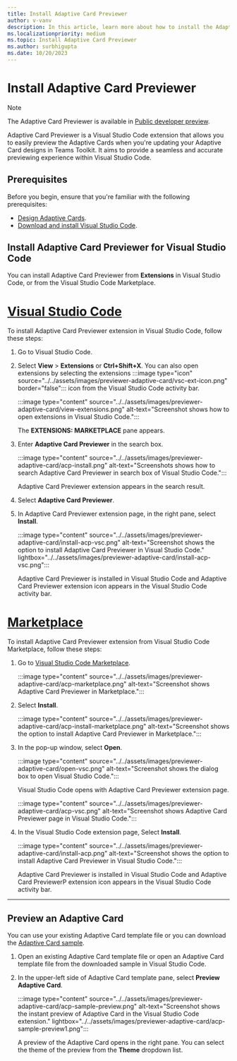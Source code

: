 ```yaml
---
title: Install Adaptive Card Previewer
author: v-vanv
description: In this article, learn more about how to install the Adaptive Card Previewer extension for Visual Studio Code code and Visual Studio Code Marketplace.
ms.localizationpriority: medium
ms.topic: Install Adaptive Card Previewer
ms.author: surbhigupta
ms.date: 10/20/2023
---
```


# Install Adaptive Card Previewer

> [!NOTE]
> The Adaptive Card Previewer  is available in [Public developer preview](../../resources/dev-preview/developer-preview-intro.md).

Adaptive Card Previewer is a Visual Studio Code extension that allows you to easily preview the Adaptive Cards when you're updating your Adaptive Card designs in Teams Toolkit. It aims to provide a seamless and accurate previewing experience within Visual Studio Code.

## Prerequisites

Before you begin, ensure that you're familiar with the following prerequisites:

* [Design Adaptive Cards](../../task-modules-and-cards/cards/design-effective-cards.md).
* [Download and install Visual Studio Code](https://code.visualstudio.com/Download).

## Install Adaptive Card Previewer for Visual Studio Code

You can install Adaptive Card Previewer from **Extensions** in Visual Studio Code, or from the Visual Studio Code Marketplace.

# [Visual Studio Code](#tab/vscode)

To install Adaptive Card Previewer extension in Visual Studio Code, follow these steps:

1. Go to Visual Studio Code.
1. Select **View** > **Extensions** or **Ctrl+Shift+X**. You can also open extensions by selecting the extensions :::image type="icon" source="../../assets/images/previewer-adaptive-card/vsc-ext-icon.png" border="false"::: icon from the Visual Studio Code activity bar.

    :::image type="content" source="../../assets/images/previewer-adaptive-card/view-extensions.png" alt-text="Screenshot shows how to open extensions in Visual Studio Code.":::

    The **EXTENSIONS: MARKETPLACE** pane appears.

1. Enter **Adaptive Card Previewer** in the search box.

   :::image type="content" source="../../assets/images/previewer-adaptive-card/acp-install.png" alt-text="Screenshots shows how to search Adaptive Card Previewer in search box of Visual Studio Code.":::

   Adaptive Card Previewer extension appears in the search result.

1. Select **Adaptive Card Previewer**.
1. In Adaptive Card Previewer extension page, in the right pane, select  **Install**.

   :::image type="content" source="../../assets/images/previewer-adaptive-card/install-acp-vsc.png" alt-text="Screenshot shows the option to install Adaptive Card Previewer in Visual Studio Code." lightbox="../../assets/images/previewer-adaptive-card/install-acp-vsc.png":::

   Adaptive Card Previewer is installed in Visual Studio Code and Adaptive Card Previewer extension icon appears in the Visual Studio Code activity bar.

# [Marketplace](#tab/marketplace)

To install Adaptive Card Previewer extension from Visual Studio Code Marketplace, follow these steps:

1. Go to [Visual Studio Code Marketplace](https://marketplace.visualstudio.com/items?itemName=TeamsDevApp.vscode-adaptive-cards).

   :::image type="content" source="../../assets/images/previewer-adaptive-card/acp-marketplace.png" alt-text="Screenshot shows Adaptive Card Previewer in Marketplace.":::

1. Select **Install**.

   :::image type="content" source="../../assets/images/previewer-adaptive-card/acp-install-marketplace.png" alt-text="Screenshot shows the option to install Adaptive Card Previewer in Marketplace.":::

1. In the pop-up window, select **Open**.

   :::image type="content" source="../../assets/images/previewer-adaptive-card/open-vsc.png" alt-text="Screenshot shows the dialog box to open Visual Studio Code.":::

   Visual Studio Code opens with Adaptive Card Previewer extension page.

   :::image type="content" source="../../assets/images/previewer-adaptive-card/acp-vsc.png" alt-text="Screenshot shows Adaptive Card Previewer page in Visual Studio Code.":::

1. In the Visual Studio Code extension page, Select **Install**.

   :::image type="content" source="../../assets/images/previewer-adaptive-card/install-acp.png" alt-text="Screenshot shows the option to install Adaptive Card Previewer in Visual Studio Code.":::

   Adaptive Card Previewer is installed in Visual Studio Code and Adaptive Card PreviewerP extension icon appears in the Visual Studio Code activity bar.

---

## Preview an Adaptive Card

You can use your existing Adaptive Card template file or you can download the [Adaptive Card sample](https://github.com/OfficeDev/acpreviewer/tree/main/card-samples).

1. Open an existing Adaptive Card template file or open an Adaptive Card template file from the downloaded sample in Visual Studio Code.
1. In the upper-left side of Adaptive Card template pane, select **Preview Adaptive Card**.

    :::image type="content" source="../../assets/images/previewer-adaptive-card/acp-sample-preview.png" alt-text="Screenshot shows the instant preview of Adaptive Card in the Visual Studio Code extension." lightbox="../../assets/images/previewer-adaptive-card/acp-sample-preview1.png":::

    A preview of the Adaptive Card opens in the right pane. You can select the theme of the preview from the **Theme** dropdown list.
